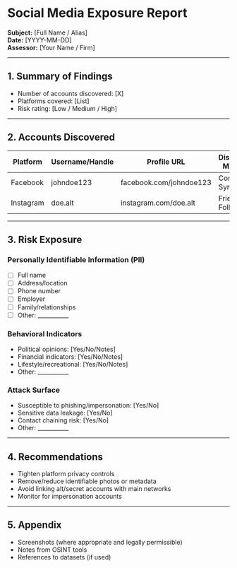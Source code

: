 # Social Media Exposure Report

**Subject:** [Full Name / Alias]  
**Date:** [YYYY-MM-DD]  
**Assessor:** [Your Name / Firm]

---

## 1. Summary of Findings
- Number of accounts discovered: [X]  
- Platforms covered: [List]  
- Risk rating: [Low / Medium / High]  

---

## 2. Accounts Discovered

| Platform | Username/Handle | Profile URL | Discovery Method | Confidence |
|----------|-----------------|-------------|------------------|------------|
| Facebook | johndoe123      | facebook.com/johndoe123 | Contact Sync | High |
| Instagram| doe.alt         | instagram.com/doe.alt   | Friend-Following | Medium |

---

## 3. Risk Exposure

### Personally Identifiable Information (PII)
- [ ] Full name
- [ ] Address/location
- [ ] Phone number
- [ ] Employer
- [ ] Family/relationships
- [ ] Other: ___________

### Behavioral Indicators
- Political opinions: [Yes/No/Notes]  
- Financial indicators: [Yes/No/Notes]  
- Lifestyle/recreational: [Yes/No/Notes]  
- Other: ___________

### Attack Surface
- Susceptible to phishing/impersonation: [Yes/No]  
- Sensitive data leakage: [Yes/No]  
- Contact chaining risk: [Yes/No]  
- Other: ___________

---

## 4. Recommendations
- Tighten platform privacy controls  
- Remove/reduce identifiable photos or metadata  
- Avoid linking alt/secret accounts with main networks  
- Monitor for impersonation accounts  

---

## 5. Appendix
- Screenshots (where appropriate and legally permissible)  
- Notes from OSINT tools  
- References to datasets (if used)  
